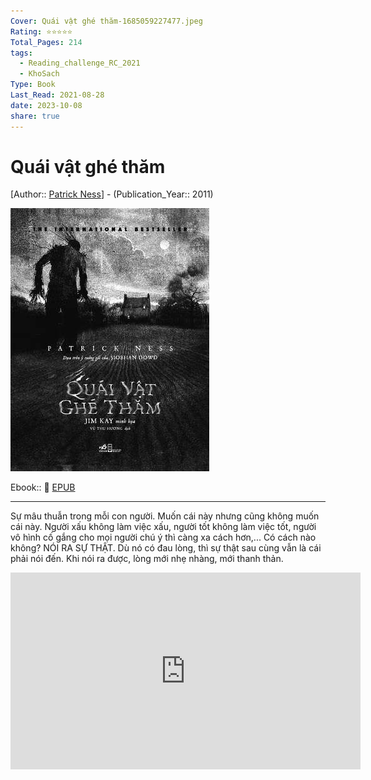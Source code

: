 ```yaml
---
Cover: Quái vật ghé thăm-1685059227477.jpeg
Rating: ⭐⭐⭐⭐⭐
Total_Pages: 214
tags:
  - Reading_challenge_RC_2021
  - KhoSach
Type: Book
Last_Read: 2021-08-28
date: 2023-10-08
share: true
---
```


# Quái vật ghé thăm
[Author:: [Patrick Ness](../../Patrick%20Ness.md)] - (Publication_Year:: 2011)

![150](../assets/img/Qu%C3%A1i%20v%E1%BA%ADt%20gh%C3%A9%20th%C4%83m-1685059227477.jpeg)

Ebook:: 📘 [EPUB](https://onedrive.live.com/download?resid=E92BC60129512289%21146&authkey=!AM7V3XsMlF1slZE)

---

Sự mâu thuẫn trong mỗi con người. Muốn cái này nhưng cũng không muốn cái này. Người xấu không làm việc xấu, người tốt không làm việc tốt, người vô hình cố gắng cho mọi người chú ý thì càng xa cách hơn,... Có cách nào không? NÓI RA SỰ THẬT. Dù nó có đau lòng, thì sự thật sau cùng vẫn là cái phải nói đến. Khi nói ra được, lòng mới nhẹ nhàng, mới thanh thản.

<iframe width="560" height="315" src="https://www.youtube.com/embed/t1w7vMJD_24" title="YouTube video player" frameborder="0" allow="accelerometer; autoplay; clipboard-write; encrypted-media; gyroscope; picture-in-picture; web-share" allowfullscreen></iframe>